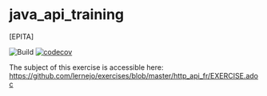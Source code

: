 # java_api_training
[EPITA]

![Build](https://github.com/pierre42100/java_api_training/actions/workflows/build.yml/badge.svg)
[![codecov](https://codecov.io/gh/pierre42100/java_api_training/branch/main/graph/badge.svg)](https://codecov.io/gh/pierre42100/java_api_training)

The subject of this exercise is accessible here: https://github.com/lernejo/exercises/blob/master/http_api_fr/EXERCISE.adoc
